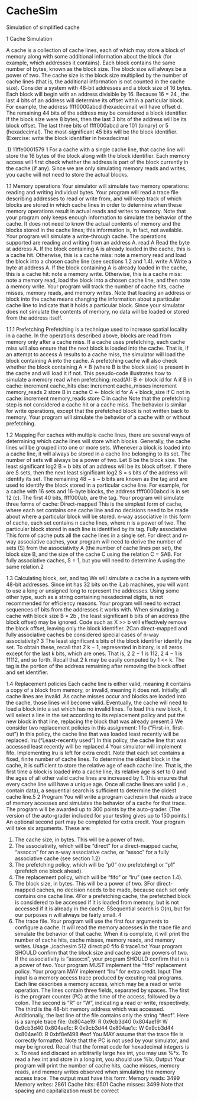 # CacheSim
Simulation of simplified cache

1 Cache Simulation

A cache is a collection of cache lines, each of which may store a block of memory along with some
additional information about the block (for example, which addresses it contains). Each block
contains the same number of bytes, known as the block size. The block size will always be a power of
two. The cache size is the block size multiplied by the number of cache lines (that is, the additional
information is not counted in the cache size).
Consider a system with 48-bit addresses and a block size of 16 bytes. Each block will begin with
an address divisible by 16. Because 16 = 24
, the last 4 bits of an address will determine its offset
within a particular block. For example, the address ffff0000abcd (hexadecimal) will have offset d.
The remaining 44 bits of the address may be considered a block identifier.
If the block size were 8 bytes, then the last 3 bits of the address will be its block offset. The last
three bits of ffff000abcd are 101 (binary) or 5 (hexadecimal). The most-significant 45 bits will be
the block identifier. (Exercise: write the block identifier in hexadecimal

.1)
11ffe0001579
1
For a cache with a single cache line, that cache line will store the 16 bytes of the block along
with the block identifier. Each memory access will first check whether the address is part of the
block currently in the cache (if any). Since we are only simulating memory reads and writes, you
cache will not need to store the actual blocks.

1.1 Memory operations
Your simulator will simulate two memory operations: reading and writing individual bytes. Your
program will read a trace file describing addresses to read or write from, and will keep track of
which blocks are stored in which cache lines in order to determine when these memory operations
result in actual reads and writes to memory.
Note that your program only keeps enough information to simulate the behavior of the cache. It
does not need to know the actual contents of memory and the blocks stored in the cache lines; this
information is, in fact, not available.
Your program will simulate a write-through cache. The operations supported are reading and
writing from an address A.
read A Read the byte at address A. If the block containing A is already loaded in the cache, this
is a cache hit. Otherwise, this is a cache miss: note a memory read and load the block into a
chosen cache line (see sections 1.2 and 1.4).
write A Write a byte at address A. If the block containing A is already loaded in the cache, this is
a cache hit: note a memory write. Otherwise, this is a cache miss: note a memory read, load
the block into a chosen cache line, and then note a memory write.
Your program will track the number of cache hits, cache misses, memory reads, and memory
writes.
Note that loading an address or block into the cache means changing the information about
a particular cache line to indicate that it holds a particular block. Since your simulator does not
simulate the contents of memory, no data will be loaded or stored from the address itself.

1.1.1 Prefetching
Prefetching is a technique used to increase spatial locality in a cache. In the operations described
above, blocks are read from memory only after a cache miss. If a cache uses prefetching, each cache
miss will also ensure that the next block is loaded into the cache.
That is, if an attempt to access A results to a cache miss, the simulator will load the block
containing A into the cache. A prefetching cache will also check whether the block containing A + B
(where B is the block size) is present in the cache and will load it if not.
This pseudo-code illustrates how to simulate a memory read when prefetching:
read(A):
B <- block id for A
if B in cache:
increment cache_hits
else:
increment cache_misses
increment memory_reads
2
store B in cache
C <- block id for A + block_size
if C not in cache:
increment memory_reads
store C in cache
Note that the prefetching step is not considered a cache hit or a cache miss.
The behavior is similar for write operations, except that the prefetched block is not written back
to memory.
Your program will simulate the behavior of a cache with or without prefetching.

1.2 Mapping
For caches with multiple cache lines, there are several ways of determining which cache lines will
store which blocks. Generally, the cache lines will be grouped into one or more sets. Whenever a
block is loaded into a cache line, it will always be stored in a cache line belonging to its set. The
number of sets will always be a power of two.
Let B be the block size. The least significant log2 B = b bits of an address will be its block offset.
If there are S sets, then the next least significant log2 S = s bits of the address will identify its set.
The remaining 48 − s − b bits are known as the tag and are used to identify the block stored in a
particular cache line.
For example, for a cache with 16 sets and 16-byte blocks, the address ffff0000abcd is in set 12
(c). The first 40 bits, ffff000ab, are the tag.
Your program will simulate three forms of cache:
Direct-mapped This is the simplest form of cache, where each set contains one cache line and no
decisions need to be made about where a particular block will be stored.
n-way associative In this form of cache, each set contains n cache lines, where n is a power of
two. The particular block stored in each line is identified by its tag.
Fully associative This form of cache puts all the cache lines in a single set.
For direct and n-way associative caches, your program will need to derive the number of sets
(S) from the associativity A (the number of cache lines per set), the block size B, and the size of
the cache C using the relation C = SAB. For fully associative caches, S = 1, but you will need to
determine A using the same relation.2

1.3 Calculating block, set, and tag
We will simulate a cache in a system with 48-bit addresses. Since int has 32 bits on the iLab
machines, you will want to use a long or unsigned long to represent the addresses. Using some
other type, such as a string containing hexadecimal digits, is not recommended for efficiency reasons.
Your program will need to extract sequences of bits from the addresses it works with. When
simulating a cache with block size B = 2b
, the least significant b bits of an address (the block offset)
may be ignored. Code such as X >> b will effectively remove the block offset, leaving only the
block identifier.
2Can direct-mapped and fully associative caches be considered special cases of n-way associativity?
3
The least significant s bits of the block identifier identify the set. To obtain these, recall that
2
k − 1, represented in binary, is all zeros except for the last k bits, which are ones. That is, 2
2 − 1 is
112, 2
4 − 1 is 11112, and so forth. Recall that 2
k may be easily computed by 1 << k.
The tag is the portion of the address remaining after removing the block offset and set identifier.

1.4 Replacement policies
Each cache line is either valid, meaning it contains a copy of a block from memory, or invalid,
meaning it does not. Initially, all cache lines are invalid. As cache misses occur and blocks are
loaded into the cache, those lines will become valid. Eventually, the cache will need to load a block
into a set which has no invalid lines. To load this new block, it will select a line in the set according
to its replacement policy and put the new block in that line, replacing the block that was already
present.3
We consider two replacement policies in this assignment:
fifo (“First-in, first-out”) In this policy, the cache line that was loaded least recently will be replaced.
lru (“Least-recently used”) In this policy, the cache line that was accessed least recently will be
replaced.4
Your simulator will implement fifo. Implementing lru is left for extra credit.
Note that each set contains a fixed, finite number of cache lines. To determine the oldest block
in the cache, it is sufficient to store the relative age of each cache line. That is, the first time a block
is loaded into a cache line, its relative age is set to 0 and the ages of all other valid cache lines are
increased by 1. This ensures that every cache line will have a unique age. Once all cache lines are
valid (i.e., contain data), a sequential search is sufficient to determine the oldest cache line.5
2 Program
You will write a program cachesim that reads a trace of memory accesses and simulates the behavior
of a cache for that trace. The program will be awarded up to 300 points by the auto-grader. (The
version of the auto-grader included for your testing gives up to 150 points.) An optional second part
may be completed for extra credit.
Your program will take six arguments. These are:
1. The cache size, in bytes. This will be a power of two.
2. The associativity, which will be “direct” for a direct-mapped cache, “assoc:n” for an n-way
associative cache, or “assoc” for a fully associative cache (see section 1.2)
3. The prefetching policy, which will be “p0” (no prefetching) or “p1” (prefetch one block ahead).
4. The replacement policy, which will be “fifo” or “lru” (see section 1.4).
5. The block size, in bytes. This will be a power of two.
3For direct-mapped caches, no decision needs to be made, because each set only contains one cache line.
4For a prefetching cache, the prefetched block is considered to be accessed if it is loaded from memory, but is not
accessed if it is already in the cache.
5Sequential search is O(n), but for our purposes n will always be fairly small.
4
6. The trace file.
Your program will use the first four arguments to configure a cache. It will read the memory
accesses in the trace file and simulate the behavior of that cache. When it is complete, it will print
the number of cache hits, cache misses, memory reads, and memory writes.
Usage
./cachesim 512 direct p0 fifo 8 trace1.txt
Your program SHOULD confirm that the block size and cache size are powers of two. If the
associativity is “assoc:n”, your program SHOULD confirm that n is a power of two.
Your program MUST implement the “fifo” replacement policy. Your program MAY implement
“lru” for extra credit.
Input The input is a memory access trace produced by excuting real programs. Each line describes
a memory access, which may be a read or write operation. The lines contain three fields, separated
by spaces. The first is the program counter (PC) at the time of the access, followed by a colon.
The second is “R” or “W”, indicating a read or write, respectively. The third is the 48-bit memory
address which was accessed. Additionally, the last line of the file contains only the string “#eof”.
Here is a sample trace file:
0x804ae19: R 0x9cb3d40
0x804ae19: W 0x9cb3d40
0x804ae1c: R 0x9cb3d44
0x804ae1c: W 0x9cb3d44
0x804ae10: R 0xbf8ef498
#eof
You MAY assume that the trace file is correctly formatted. Note that the PC is not used by
your simulator, and may be ignored.
Recall that the format code for hexadecimal integers is x. To read and discard an arbitrarily
large hex int, you may use %*x. To read a hex int and store in a long int, you should use %lx.
Output Your program will print the number of cache hits, cache misses, memory reads, and
memory writes observed when simulating the memory access trace.
The output must have this form:
Memory reads: 3499
Memory writes: 2861
Cache hits: 6501
Cache misses: 3499
Note that spacing and capitalization must be correct 

